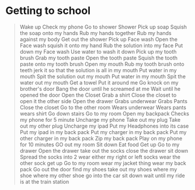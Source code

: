 # Getting to school
> Wake up
> Check my phone
> Go to shower
> Shower
> Pick up soap
> Squish the soap onto my hands
> Rub my hands together
> Rub my hands against my body
> Get out the shower
> Pick up Face wash
> Open the Face wash
> squish it onto my hand
> Rub the solution into my face
> Put down my Face wash
> Use water to wash it down
> Pick up my tooth brush
> Grab my tooth paste
> Open the tooth paste
> Squish the tooth paste onto my tooth brush
> Open my mouth
> Rub my tooth brush onto teeth
> jerk it so that the solution is all in my mouth
> Put water in my mouth
> Spit the solution out my mouth
> Put water in my mouth
> Spit the water out my mouth
> Get a towel
> Put it around me
> Go knock on my brother's door
> Bang the door until he screamed at me
> Wait until he opened the door
> Open the Closet
> Grab a shirt
> Close the closet to open it the other side
> Open the drawer
> Grabs underwear
> Grabs Pants
> Close the closet
> Go to the other room
> Wears underwear
> Wears pants
> wears shirt
> Go down stairs
> Go to my room
> Open my backpack
> Checks my phone for 5 minute
> Uncharge my phone
> Take out my plug
> Take out my other plug
> Uncharge my ipad
> Put my Headphones into its case
> Put my ipad in my back pack
> Put my charger in my back pack
> Put my other charger in my back pack
> Zip my back pack
> Play on my phone for 10 minutes
> GO out my room
> Sit down
> Eat food
> Get up
> Go to my drawer
> Open the drawer
> take out the socks
> close the drawer
> sit down
> Spread the socks into 2
> wear either my right or left socks
> wear the other sock
> get up
> Go to my room
> wear my jacket thing
> wear my back pack
> Go out the door
> find my shoes
> take out my shoes
> where my shoe
> where my other shoe
> go into the car
> sit down
> wait until my ride is at the train station
